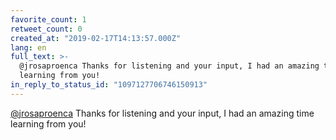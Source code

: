```yaml
---
favorite_count: 1
retweet_count: 0
created_at: "2019-02-17T14:13:57.000Z"
lang: en
full_text: >-
  @jrosaproenca Thanks for listening and your input, I had an amazing time
  learning from you!
in_reply_to_status_id: "1097127706746150913"
---
```


[@jrosaproenca](https://twitter.com/jrosaproenca) Thanks for listening and your
input, I had an amazing time learning from you!
